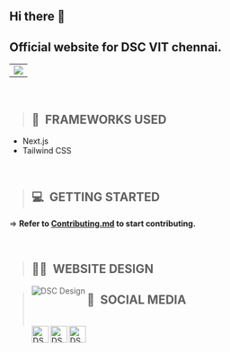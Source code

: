 <h2 >
Hi there 👋
</h2>
<h2>Official website for DSC VIT chennai.</h2>
<table class="table table-sm" >
    <tr>
        <td>
            <a href="https://dscvitchennai-nine.vercel.app/">
            <img src='https://github.com/dscvitc/dscvitchennai/blob/main/Assets/Icons/DSC%20Vellore%20Institute%20of%20Technology%2C%20Chennai%20Light%20Horizontal-Logo.png'>
            </a>
        </td>
</table>

<br>

> ## 📂&nbsp; FRAMEWORKS USED

- Next.js
- Tailwind CSS

<br/>

> ## 💻&nbsp; GETTING STARTED

=> **Refer to <a href="https://github.com/dscvitc/dscvitchennai/blob/main/Contributing.md">Contributing.md</a> to start contributing.**

<br />

> ## 👩‍💻&nbsp; WEBSITE DESIGN
>
> <img align="left" src="https://github.com/dscvitc/dscvitchennai/blob/main/Assets/GDSC%20Website%20Mockup.png" alt="DSC Design" />

> ## 👋&nbsp; SOCIAL MEDIA
>
> <br/>
> <a href="https://www.linkedin.com/company/dsc-vit-chennai"><img align="left" src="https://github.com/dscvitc/dscvitchennai/blob/main/Assets/Icons/linkedin.png" alt="DSC Linkedin" width="30px"/></a>
> <a href="https://www.instagram.com/gdscvitchennai/"><img align="left" src="https://github.com/dscvitc/dscvitchennai/blob/main/Assets/Icons/instagram.png" alt="DSC Instagram" width="30px"/></a>
> <a href="https://discord.gg/FE7XE9ttmU"><img align="left" src="https://github.com/dscvitc/dscvitchennai/blob/main/Assets/Icons/discord.png" alt="DSC Discord" width="30px"/></a>
